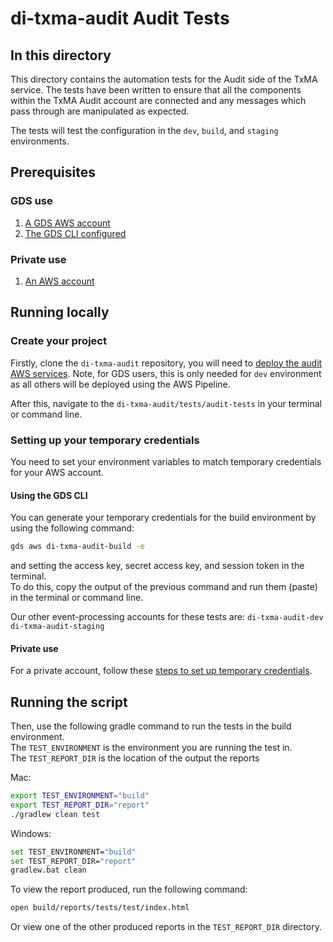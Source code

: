 # di-txma-audit Audit Tests

## In this directory

This directory contains the automation tests for the Audit side of the TxMA service.
The tests have been written to ensure that all the components within the TxMA Audit account are connected and any messages which pass through are manipulated as expected.

The tests will test the configuration in the `dev`, `build`, and `staging` environments.

## Prerequisites

### GDS use

1. [A GDS AWS account](https://gds-request-an-aws-account.cloudapps.digital/)
2. [The GDS CLI configured](https://github.com/alphagov/gds-cli)

### Private use

1. [An AWS account](https://portal.aws.amazon.com/billing/signup?nc2=h_ct&src=header_signup&redirect_url=https%3A%2F%2Faws.amazon.com%2Fregistration-confirmation#/start/email)

## Running locally

### Create your project

Firstly, clone the `di-txma-audit` repository, you will need to [deploy the audit AWS services](https://github.com/alphagov/di-txma-audit/blob/main/audit/README.md). Note, for GDS users, this is only needed for `dev` environment as all others will be deployed using the AWS Pipeline.

After this, navigate to the `di-txma-audit/tests/audit-tests` in your terminal or command line.

### Setting up your temporary credentials

You need to set your environment variables to match temporary credentials for your AWS account.

#### Using the GDS CLI
You can generate your temporary credentials for the build environment by using the following command:
```bash
gds aws di-txma-audit-build -e
```
and setting the access key, secret access key, and session token in the terminal. <br>
To do this, copy the output of the previous command and run them (paste) in the terminal or command line.

Our other event-processing accounts for these tests are:
`di-txma-audit-dev`
`di-txma-audit-staging`

#### Private use
For a private account, follow these [steps to set up temporary credentials](https://docs.aws.amazon.com/IAM/latest/UserGuide/id_credentials_temp_use-resources.html).

## Running the script
Then, use the following gradle command to run the tests in the build environment. <br>
The `TEST_ENVIRONMENT` is the environment you are running the test in. <br>
The `TEST_REPORT_DIR` is the location of the output the reports

Mac:
```bash
export TEST_ENVIRONMENT="build"
export TEST_REPORT_DIR="report"
./gradlew clean test
```
Windows:
```bash
set TEST_ENVIRONMENT="build"
set TEST_REPORT_DIR="report"
gradlew.bat clean
```

To view the report produced, run the following command:
``` bash
open build/reports/tests/test/index.html
```
Or view one of the other produced reports in the `TEST_REPORT_DIR` directory.
